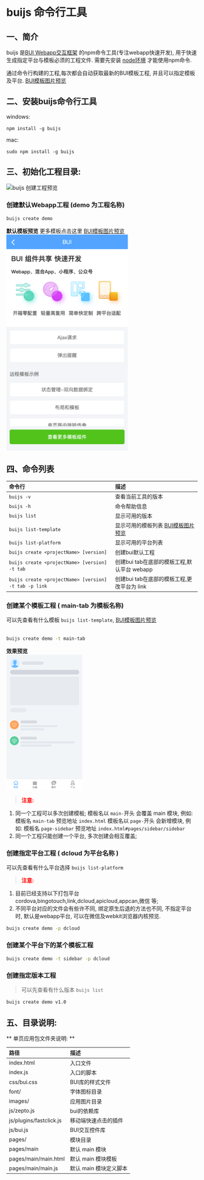 # buijs 命令行工具

## 一、简介
buijs 是[BUI Webapp交互框架](http://www.easybui.com) 的npm命令工具(专注webapp快速开发), 用于快速生成指定平台与模板必须的工程文件. 需要先安装 [node环境](https://nodejs.org/zh-cn/) 才能使用npm命令. 

通过命令行构建的工程,每次都会自动获取最新的BUI模板工程, 并且可以指定模板及平台.  [BUI模板图片预览](https://github.com/imouou/BUI-Template/)

## 二、安装buijs命令行工具

windows: 
```
npm install -g buijs
```

mac: 
```
sudo npm install -g buijs
```

## 三、初始化工程目录:

![buijs 创建工程预览](http://www.easybui.com/docs/images/router/buijs-create-demo_low.gif)


### 创建默认Webapp工程 (demo 为工程名称)

```bash
buijs create demo 
```
**默认模板预览**  更多模板点击这里 [BUI模板图片预览](https://github.com/imouou/BUI-Template/)
<img src="https://raw.githubusercontent.com/imouou/BUI-Template/master/preview.png" alt="">


## 四、命令列表

| **命令行**   | **描述**           |
|:------------- |:-------------------|
| `buijs -v`       |查看当前工具的版本    |
| `buijs -h`       |命令帮助信息    |
| `buijs list`       |显示可用的版本    |
| `buijs list-template`       |显示可用的模板列表 [BUI模板图片预览](https://github.com/imouou/BUI-Template/)    |
| `buijs list-platform`       |显示可用的平台列表    |
| `buijs create <projectName> [version]`       |创建bui默认工程    |
| `buijs create <projectName> [version] -t tab`       |创建bui tab在底部的模板工程,默认平台 webapp    |
| `buijs create <projectName> [version] -t tab -p link`       |创建bui tab在底部的模板工程,更改平台为 link    |


### 创建某个模板工程 ( main-tab 为模板名称)
可以先查看有什么模板 `buijs list-template`, [BUI模板图片预览](https://github.com/imouou/BUI-Template/)

```bash

buijs create demo -t main-tab

```

**效果预览**  
<img src="https://raw.githubusercontent.com/imouou/BUI-Template/master/templates/main-tab/preview.png" alt="">
> <strong style="color:red">注意:</strong>
1. 同一个工程可以多次创建模板;
模板名以 `main-`开头 会覆盖 main 模块, 例如: 模板名 `main-tab` 预览地址 `index.html`
模板名以 `page-`开头 会新增模块, 例如: 模板名 `page-sidebar` 预览地址 `index.html#pages/sidebar/sidebar`
2. 同一个工程只能创建一个平台, 多次创建会相互覆盖;


### 创建指定平台工程 ( dcloud 为平台名称 ) 
可以先查看有什么平台选择 `buijs list-platform`
> <strong style="color:red">注意:</strong>
1. 目前已经支持以下打包平台 cordova,bingotouch,link,dcloud,apicloud,appcan,微信 等; 
2. 不同平台对应的文件会有些许不同, 绑定原生后退的方法也不同, 不指定平台时, 默认是webapp平台, 可以在微信及webkit浏览器内核预览.

```bash
buijs create demo -p dcloud
```


### 创建某个平台下的某个模板工程

```bash
buijs create demo -t sidebar -p dcloud
```

### 创建指定版本工程
> 可以先查看有什么版本 `buijs list`

```bash
buijs create demo v1.0
```
## 五、目录说明: 

** 单页应用包文件夹说明: **

| **路径**   | **描述**           |
|:------------- |:-------------------|
| index.html     |入口文件    |
| index.js       |入口的脚本    |
| css/bui.css  |BUI库的样式文件    |
| font/         |字体图标目录    |
| images/       |应用图片目录    |
| js/zepto.js  | bui的依赖库  |
| js/plugins/fastclick.js  |  移动端快速点击的插件   |
| js/bui.js       |  BUI交互控件库   |
| pages/      | 模块目录    |
| pages/main       | 默认 main 模块    |
| pages/main/main.html      | 默认 main 模块模板    |
| pages/main/main.js      | 默认 main 模块定义脚本    |
